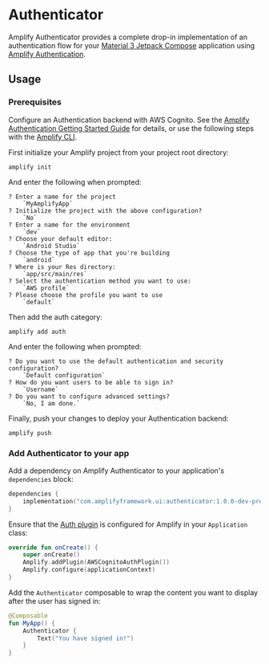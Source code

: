 # Authenticator

Amplify Authenticator provides a complete drop-in implementation of an authentication flow for your [Material 3 Jetpack Compose](https://developer.android.com/jetpack/compose/designsystems/material3) application using [Amplify Authentication](https://docs.amplify.aws/lib/auth/getting-started/q/platform/android/).

## Usage

### Prerequisites

Configure an Authentication backend with AWS Cognito. See the [Amplify Authentication Getting Started Guide](https://docs.amplify.aws/lib/auth/getting-started/q/platform/android/#set-up-backend-resources) for details, or use the following steps with the [Amplify CLI](https://docs.amplify.aws/cli/start/install/).

First initialize your Amplify project from your project root directory:

```
amplify init
```

And enter the following when prompted:

```
? Enter a name for the project
    `MyAmplifyApp`
? Initialize the project with the above configuration?
    `No`
? Enter a name for the environment
    `dev`
? Choose your default editor:
    `Android Studio`
? Choose the type of app that you're building
    `android`
? Where is your Res directory:
    `app/src/main/res`
? Select the authentication method you want to use:
    `AWS profile`
? Please choose the profile you want to use
    `default`
```

Then add the auth category:

```
amplify add auth
```

And enter the following when prompted:

```
? Do you want to use the default authentication and security configuration?
    `Default configuration`
? How do you want users to be able to sign in?
    `Username`
? Do you want to configure advanced settings?
    `No, I am done.`
```

Finally, push your changes to deploy your Authentication backend:

```
amplify push
```

### Add Authenticator to your app

Add a dependency on Amplify Authenticator to your application's `dependencies` block:

```kotlin
dependencies {
    implementation("com.amplifyframework.ui:authenticator:1.0.0-dev-preview.1")
}
```

Ensure that the [Auth plugin](https://docs.amplify.aws/lib/auth/getting-started/q/platform/android/#initialize-amplify-auth) is configured for Amplify in your `Application` class:

```kotlin
override fun onCreate() {
    super.onCreate()
    Amplify.addPlugin(AWSCognitoAuthPlugin())
    Amplify.configure(applicationContext)
}
```

Add the `Authenticator` composable to wrap the content you want to display after the user has signed in:

```kotlin
@Composable
fun MyApp() {
    Authenticator {
        Text("You have signed in!")
    }
}
```
